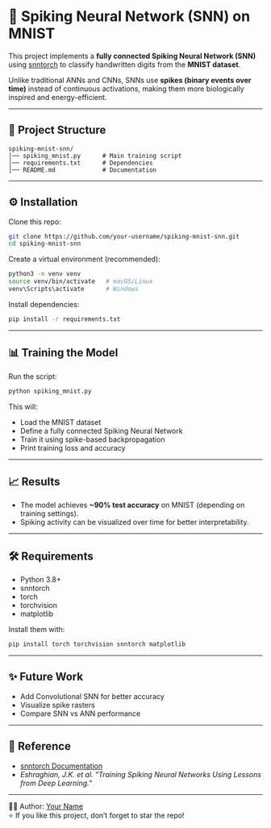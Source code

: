 # 🧠 Spiking Neural Network (SNN) on MNIST

This project implements a **fully connected Spiking Neural Network (SNN)** using [snntorch](https://snntorch.readthedocs.io) to classify handwritten digits from the **MNIST dataset**.  

Unlike traditional ANNs and CNNs, SNNs use **spikes (binary events over time)** instead of continuous activations, making them more biologically inspired and energy-efficient.

---

## 🚀 Project Structure
```
spiking-mnist-snn/
│── spiking_mnist.py      # Main training script
│── requirements.txt      # Dependencies
│── README.md             # Documentation
```

---

## ⚙️ Installation

Clone this repo:
```bash
git clone https://github.com/your-username/spiking-mnist-snn.git
cd spiking-mnist-snn
```

Create a virtual environment (recommended):
```bash
python3 -m venv venv
source venv/bin/activate   # macOS/Linux
venv\Scripts\activate      # Windows
```

Install dependencies:
```bash
pip install -r requirements.txt
```

---

## 📊 Training the Model

Run the script:
```bash
python spiking_mnist.py
```

This will:
- Load the MNIST dataset  
- Define a fully connected Spiking Neural Network  
- Train it using spike-based backpropagation  
- Print training loss and accuracy  

---

## 📈 Results
- The model achieves **~90% test accuracy** on MNIST (depending on training settings).  
- Spiking activity can be visualized over time for better interpretability.  

---

## 🛠 Requirements
- Python 3.8+  
- snntorch  
- torch  
- torchvision  
- matplotlib  

Install them with:
```bash
pip install torch torchvision snntorch matplotlib
```

---

## ✨ Future Work
- Add Convolutional SNN for better accuracy  
- Visualize spike rasters  
- Compare SNN vs ANN performance  

---

## 📌 Reference
- [snntorch Documentation](https://snntorch.readthedocs.io)  
- *Eshraghian, J.K. et al. "Training Spiking Neural Networks Using Lessons from Deep Learning."*  

---

👨‍💻 Author: [Your Name](https://github.com/your-username)  
⭐ If you like this project, don’t forget to star the repo!
